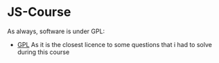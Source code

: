 # JS-Course

As always, software is under GPL:
* [GPL](http://giant-penis-license.org/)
As it is the closest licence to some questions that i had to solve during this course
